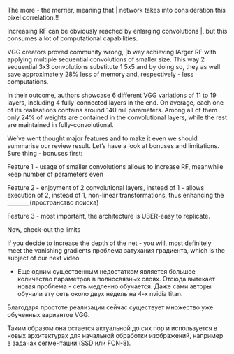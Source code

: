 
<!-- И чем он большое, тем лучше сеть учитывает корреляции пикселей. -->
 The more - the merrier, meaning that | network takes into consideration this pixel correlation.!!

<!-- Увеличить rf можно используя большие свертки, но это требует больших вычислительных мощностей. -->
Increasing RF can be obviously reached by enlarging convolutions |, but this consumes a lot of computational capabilities.

<!-- Авторы VGG доказали, что можно получить бОльший rf применяя много последовательных сверток малого размера. Таким образом две подряд идущие свертки 3х3 заменяют одну 5х5, и при этом они требуют примерно на 28% меньше памяти и, соответственно, требуют меньше вычислений. -->
VGG creators proved community wrong, |b wey achieving lArger RF with applying multiple sequential convolutions of smaller size. This way 2 sequential 3x3 convolutions substitute 1 5x5 and by doing so, they as well save approximately 28% less of memory and, respectively - less computations.

<!-- В своей статье авторы приводят 6 различных вариаций VGG от 11 до 19 слоев, включая 4 полносвязных слоя в конце. В среднем во всех её реализациях около 140 м параметров. Из них только 24% весов содержатся в сверточных слоях, а остальные параметры находятся в полносвязных слоях. -->
In their outcome, authors showcase 6 different VGG variations of 11 to 19 layers, including 4 fully-connected layers in the end. On average, each one of its realisations contains around 140 mil parameters. Among all of them only 24% of weights are contained in the convolutional layers, while the rest are maintained in fully-convolutional.

<!-- Подводя итоги давайте посмотрим на плюсы и минусы этой архитектуры: Сначала поговорим о достоинствах: -->
We’ve went thought major features and to make it even we should summarise our review result. Let’s have a look at bonuses and limitations. Sure thing - bonuses first:

<!-- * Во-первых, использование маленьких сверток позволяют увеличить rf, не сильно увеличивая кол-во параметров. -->
Feature 1 - usage of smaller convolutions allows to increase RF, meanwhile keep number of parameters even

<!-- * Во-вторых, использование двух сверточных слоев, вместо одного позволяет делать два нелинейных преобразования, таким образом увеличивая пространство поиска. -->
Feature 2 - enjoyment of 2 convolutional layers, instead of 1 - allows execution of 2, instead of 1, non-linear transformations, thus enhancing the ________(пространство поиска)

<!-- *И в третьих. Архитектура очень проста в реализации. -->
Feature 3 - most important, the architecture is UBER-easy to replicate.

<!-- Теперь о недостатках: -->
Now, check-out the limits

<!-- * Если сделать сеть глубже, то появится проблема затухания градиента.? О которой мы поговорим в следующем видео? -->
If you decide to increase the depth of the net - you will, most definitely meet the vanishing gradients проблема затухания градиента, which is the subject of our next video

* Еще одним существенным недостатком является большое количество параметров в полносвязных слоях. Отсюда вытекает новая проблема - сеть медленно обучается. Даже сами авторы обучали эту сеть около двух недель на 4-х nvidia titan.

Благодаря простоте реализации сейчас существует множество уже обученных вариантов VGG.

Таким образом она остается актуальной до сих пор и используется в новых архитектурах для начальной обработки изображений, например в задачах сегментации (SSD или FCN-8).